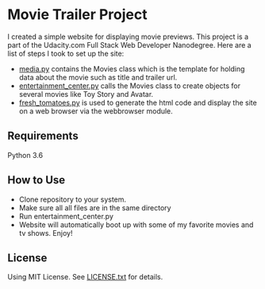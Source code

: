 # Movie Trailer Project
I created a simple website for displaying movie previews. This project is a part of the Udacity.com Full Stack Web 
Developer Nanodegree. Here are a list of steps I took to set up the site:

* [media.py](https://github.com/vandyand/movie-trailer-project/blob/master/media.py) contains the Movies class which is the template for holding data about the movie such as title and trailer url.
* [entertainment_center.py](https://github.com/vandyand/movie-trailer-project/blob/master/entertainment_center.py) calls the Movies class to create objects for several movies like Toy Story and Avatar.
* [fresh_tomatoes.py](https://github.com/vandyand/movie-trailer-project/blob/master/fresh_tomatoes.py) is used to generate the html code and display the site on a web browser via the webbrowser module.

## Requirements
Python 3.6

## How to Use
* Clone repository to your system.
* Make sure all all files are in the same directory
* Run entertainment_center.py
* Website will automatically boot up with some of my favorite movies and tv shows. Enjoy!

## License
Using MIT License. See [LICENSE.txt](https://github.com/vandyand/movie-trailer-project/blob/master/LICENSE.txt) for details.
